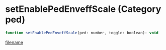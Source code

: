 # setEnablePedEnveffScale (Category ped)

```js
function setEnablePedEnveffScale(ped: number, toggle: boolean): void
```

[filename](setEnablePedEnveffScale_m.md ':include')
